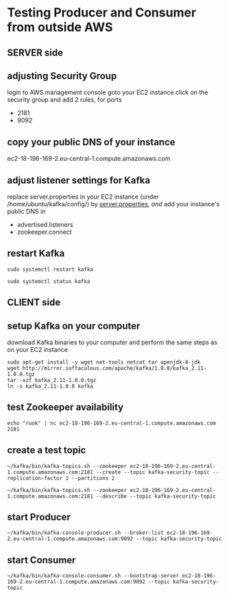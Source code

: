 # Testing Producer and Consumer from outside AWS
## SERVER side

## adjusting Security Group
login to AWS management console
goto your EC2 instance
click on the security group and add 2 rules, for ports   
  * 2181
  * 9092

## copy your public DNS of your instance
ec2-18-196-169-2.eu-central-1.compute.amazonaws.com

## adjust listener settings for Kafka
replace server.properties in your EC2 instance (under /home/ubuntu/kafka/config/) by [server.properties](./server.properties), *and* add your instance's public DNS in  
  * advertised.listeners
  * zookeeper.connect

## restart Kafka
```
sudo systemctl restart kafka

sudo systemctl status kafka
```

## CLIENT side
## setup Kafka on your computer
download Kafka binaries to your computer and perform the same steps as on your EC2 instance
```
sudo apt-get install -y wget net-tools netcat tar openjdk-8-jdk
wget http://mirror.softaculous.com/apache/kafka/1.0.0/kafka_2.11-1.0.0.tgz
tar -xzf kafka_2.11-1.0.0.tgz
ln -s kafka_2.11-1.0.0 kafka
```

## test Zookeeper availability
```
echo "ruok" | nc ec2-18-196-169-2.eu-central-1.compute.amazonaws.com 2181
```

## create a test topic
```
~/kafka/bin/kafka-topics.sh --zookeeper ec2-18-196-169-2.eu-central-1.compute.amazonaws.com:2181 --create --topic kafka-security-topic --replication-factor 1 --partitions 2
```
```
~/kafka/bin/kafka-topics.sh --zookeeper ec2-18-196-169-2.eu-central-1.compute.amazonaws.com:2181 --describe --topic kafka-security-topic
```

## start Producer
```
~/kafka/bin/kafka-console-producer.sh --broker-list ec2-18-196-169-2.eu-central-1.compute.amazonaws.com:9092 --topic kafka-security-topic
```

## start Consumer
```
~/kafka/bin/kafka-console-consumer.sh --bootstrap-server ec2-18-196-169-2.eu-central-1.compute.amazonaws.com:9092 --topic kafka-security-topic
```
